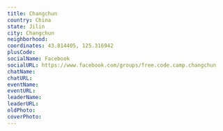 ```yaml
---
title: Changchun
country: China
state: Jilin
city: Changchun
neighborhood: 
coordinates: 43.814405, 125.316942
plusCode:
socialName: Facebook
socialURL: https://www.facebook.com/groups/free.code.camp.changchun
chatName:
chatURL:
eventName:
eventURL:
leaderName:
leaderURL:
oldPhoto: 
coverPhoto:
---
```


